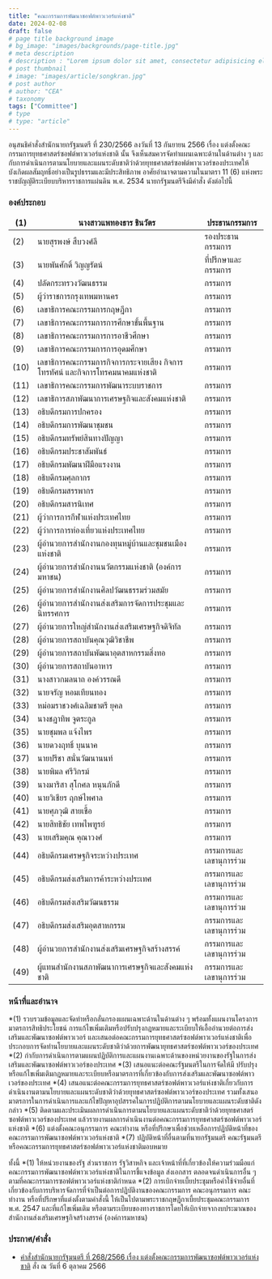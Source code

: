 ```yaml
---
title: "คณะกรรมการพัฒนาซอฟต์พาวเวอร์แห่งชาติ"
date: 2024-02-08
draft: false
# page title background image
# bg_image: "images/backgrounds/page-title.jpg"
# meta description
# description : "Lorem ipsum dolor sit amet, consectetur adipisicing elit, sed do eiusmod tempor incididunt ut labore. dolore magna aliqua. Ut enim ad minim veniam, quis nostrud."
# post thumbnail
# image: "images/article/songkran.jpg"
# post author
# author: "CEA"
# taxonomy
tags: ["Committee"]
# type
# type: "article"
---
```


<style>
  td, th { border: none!important; }
</style>

อนุสนธิคำสั่งสำนักนายกรัฐมนตรี ที่ 230/2566 ลงวันที่ 13 กันยายน 2566 เรื่อง แต่งตั้งคณะกรรมการยุทธศาสตร์ซอฟต์พาวเวอร์แห่งชาติ นั้น จึงเห็นสมควรจัดทำแผนเฉพาะด้านในด้านต่าง ๆ และกับการดำเนินการตามนโยบายและแผนระดับชาติว่าด้วยยุทธศาสตร์ซอฟต์พาวเวอร์ของประเทศให้บังเกิดผลสัมฤทธิ์อย่างเป็นรูปธรรมและมีประสิทธิภาพ
อาศัยอำนาจตามความในมาตรา 11 (6) แห่งพระราชบัญญัติระเบียบบริหารราชการแผ่นดิน พ.ศ. 2534 นายกรัฐมนตรีจึงมีคำสั่ง ดังต่อไปนี้

### องค์ประกอบ

| (1) | นางสาวแพทองธาร ชินวัตร | ประธานกรรมการ |
| --- | --- | --- |
| (2) | นายสุรพงษ์ สืบวงศ์ลี| รองประธานกรรมการ |
| (3) | นายพันศักดิ์ วิญญรัตน์| ที่ปรึกษาและกรรมการ |
| (4) | ปลัดกระทรวงวัฒนธรรม | กรรมการ |
| (5) | ผู้ว่าราชการกรุงเทพมหานคร | กรรมการ |
| (6) | เลขาธิการคณะกรรมการกฤษฎีกา | กรรมการ |
| (7) | เลขาธิการคณะกรรมการการศึกษาขั้นพื้นฐาน | กรรมการ |
| (8) | เลขาธิการคณะกรรมการการอาชีวศึกษา | กรรมการ |
| (9) | เลขาธิการคณะกรรมการการอุดมศึกษา | กรรมการ |
| (10) | เลขาธิการคณะกรรมการกิจการกระจายเสียง กิจการโทรทัศน์ และกิจการโทรคมนาคมแห่งชาติ | กรรมการ |
| (11) | เลขาธิการคณะกรรมการพัฒนาระบบราชการ | กรรมการ |
| (12) | เลขาธิการสภาพัฒนาการเศรษฐกิจและสังคมแห่งชาติ | กรรมการ |
| (13) | อธิบดีกรมการปกครอง | กรรมการ |
| (14) | อธิบดีกรมการพัฒนาชุมชน | กรรมการ |
| (15) | อธิบดีกรมทรัพย์สินทางปัญญา | กรรมการ |
| (16) | อธิบดีกรมประชาสัมพันธ์ | กรรมการ |
| (17) | อธิบดีกรมพัฒนาฝีมือแรงงาน | กรรมการ |
| (18) | อธิบดีกรมศุลกากร | กรรมการ |
| (19) | อธิบดีกรมสรรพากร | กรรมการ |
| (20) | อธิบดีกรมสารนิเทศ | กรรมการ |
| (21) | ผู้ว่าการการกีฬาแห่งประเทศไทย | กรรมการ |
| (22) | ผู้ว่าการการท่องเที่ยวแห่งประเทศไทย | กรรมการ |
| (23) | ผู้อำนวยการสำนักงานกองทุนหมู่บ้านและชุมชนเมืองแห่งชาติ | กรรมการ |
| (24) | ผู้อำนวยการสำนักงานนวัตกรรมแห่งชาติ (องค์การมหาชน) | กรรมการ |
| (25) | ผู้อำนวยการสำนักงานศิลปวัฒนธรรมร่วมสมัย | กรรมการ |
| (26) | ผู้อำนวยการสำนักงานส่งเสริมการจัดการประชุมและนิทรรศการ | กรรมการ |
| (27) | ผู้อำนวยการใหญ่สำนักงานส่งเสริมเศรษฐกิจดิจิทัล | กรรมการ |
| (28) | ผู้อำนวยการสถาบันคุณวุฒิวิชาชีพ | กรรมการ |
| (29) | ผู้อำนวยการสถาบันพัฒนาอุตสาหกรรมสิ่งทอ | กรรมการ |
| (30) | ผู้อำนวยการสถาบันอาหาร | กรรมการ |
| (31) | นางสาวกมลนาถ องค์วรรณดี | กรรมการ |
| (32) | นายจรัญ หอมเทียนทอง | กรรมการ |
| (33) | หม่อมราชวงศ์เฉลิมชาตรี ยุคล | กรรมการ |
| (34) | นางชฎาทิพ จูตระกูล | กรรมการ |
| (35) | นายชุมพล แจ้งไพร | กรรมการ |
| (36) | นายดวงฤทธิ์ บุนนาค | กรรมการ |
| (37) | นายปรีชา สนั่นวัฒนานนท์ | กรรมการ |
| (38) | นายพิมล ศรีวิกรม์ | กรรมการ |
| (39) | นางมาริสา สุโกศล หนุนภักดี | กรรมการ |
| (40) | นายวิเชียร ฤกษ์ไพศาล | กรรมการ |
| (41) | นายศุภวุฒิ สายเชื้อ | กรรมการ |
| (42) | นายสิทธิชัย เทพไพฑูรย์ | กรรมการ |
| (43) | นายเสริมคุณ คุณาวงศ์ | กรรมการ |
| (44) | อธิบดีกรมเศรษฐกิจระหว่างประเทศ | กรรมการและเลขานุการร่วม |
| (45) | อธิบดีกรมส่งเสริมการค้าระหว่างประเทศ | กรรมการและเลขานุการร่วม |
| (46) | อธิบดีกรมส่งเสริมวัฒนธรรม | กรรมการและเลขานุการร่วม |
| (47) | อธิบดีกรมส่งเสริมอุตสาหกรรม | กรรมการและเลขานุการร่วม |
| (48) | ผู้อำนวยการสำนักงานส่งเสริมเศรษฐกิจสร้างสรรค์ | กรรมการและเลขานุการร่วม|
| (49) | ผู้แทนสำนักงานสภาพัฒนาการเศรษฐกิจและสังคมแห่งชาติ | กรรมการและเลขานุการร่วม |

### หน้าที่และอำนาจ

*(1) รวบรวมข้อมูลและจัดทำหรือกลั่นกรองแผนเฉพาะด้านในด้านต่าง ๆ พร้อมทั้งแผนงานโครงการ มาตรการสิทธิประโยชน์ การแก้ไขเพิ่มเติมหรือปรับปรุงกฎหมายและระเบียบให้เอื้ออำนวยต่อการส่งเสริมและพัฒนาซอฟต์พาวเวอร์ และเสนอต่อคณะกรรมการยุทธศาสตร์ซอฟต์พาวเวอร์แห่งชาติเพื่อประกอบการจัดทำนโยบายและแผนระดับชาติว่าด้วยการพัฒนายุทธศาสตร์ซอฟต์พาวเวอร์ของประเทศ
*(2) กำกับการดำเนินการตามแผนปฏิบัติการและแผนงานเฉพาะด้านของหน่วยงานของรัฐในการส่งเสริมและพัฒนาซอฟต์พาวเวอร์ของประเทศ
*(3) เสนอแนะต่อคณะรัฐมนตรีในการจัดให้มี ปรับปรุงหรือแก้ไขเพิ่มเติมกฎหมายและระเบียบหรือมาตรการที่เกี่ยวข้องกับการส่งเสริมและพัฒนาซอฟต์พาวเวอร์ของประเทศ
*(4) เสนอแนะต่อคณะกรรมการยุทธศาสตร์ซอฟต์พาวเวอร์แห่งชาติเกี่ยวกับการดำเนินงานตามนโยบายและแผนระดับชาติว่าด้วยยุทธศาสตร์ซอฟต์พาวเวอร์ของประเทศ รวมทั้งเสนอมาตรการในการดำเนินการและแก้ไขปัญหาอุปสรรคในการปฏิบัติการตามนโยบายและแผนระดับชาติดังกล่าว
*(5) ติดตามและประเมินผลการดำเนินการตามนโยบายและแผนระดับชาติว่าด้วยยุทธศาสตร์ซอฟต์พาวเวอร์ของประเทศ แล้วรายงานผลการดำเนินงานต่อคณะกรรมการยุทธศาสตร์ซอฟต์พาวเวอร์แห่งชาติ
*(6) แต่งตั้งคณะอนุกรรมการ คณะทำงาน หรือที่ปรึกษาเพื่อช่วยเหลือการปฏิบัติหน้าที่ของคณะกรรมการพัฒนาซอฟต์พาวเวอร์แห่งชาติ
*(7) ปฏิบัติหน้าที่อื่นตามที่นายกรัฐมนตรี คณะรัฐมนตรี หรือคณะกรรมการยุทธศาสตร์ซอฟต์พาวเวอร์แห่งชาติมอบหมาย

ทั้งนี้
*(1) ให้หน่วยงานของรัฐ ส่วนราชการ รัฐวิสาหกิจ และเจ้าหน้าที่ที่เกี่ยวข้องให้ความร่วมมือแก่คณะกรรมการพัฒนาซอฟต์พาวเวอร์แห่งชาติในการชี้แจงข้อมูล ส่งเอกสาร ตลอดจนดำเนินการอื่น ๆ ตามที่คณะกรรมการซอฟต์พาวเวอร์แห่งชาติกำหนด
*(2) การเบิกจ่ายเบี้ยประชุมหรือค่าใช้จ่ายอื่นที่เกี่ยวข้องกับการบริหารจัดการที่จำเป็นต่อการปฏิบัติงานของคณะกรรมการ คณะอนุกรรมการ คณะทำงาน หรือที่ปรึกษาที่แต่งตั้งตามคำสั่งนี้ ให้เป็นไปตามพระราชกฤษฎีกาเบี้ยประชุมคณะกรรมการ พ.ศ. 2547 และที่แก้ไขเพิ่มเติม หรือตามระเบียบของทางราชการโดยให้เบิกจ่ายจากงบประมาณของสำนักงานส่งเสริมเศรษฐกิจสร้างสรรค์ (องค์การมหาชน)

### ประกาศ/คำสั่ง

* [คำสั่งสำนักนายกรัฐมนตรี ที่ 268/2566 เรื่อง แต่งตั้งคณะกรรมการพัฒนาซอฟต์พาวเวอร์แห่งชาติ](</files/คำสั่ง นร 268-2566 แต่งตั้ง คกก.พัฒนาซอฟต์พาวเวอ.pdf>) สั่ง ณ วันที่ 6  ตุลาคม 2566
